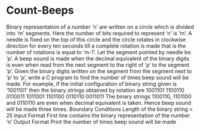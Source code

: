 # Count-Beeps
Binary representation of a number ‘n’ are written on a circle which is divided into ‘m’ segments. Here the number of bits required to represent ‘n’ is ‘m’. A needle is fixed on the top of this circle and the circle rotates in clockwise direction for every ten seconds till a complete rotation is made that is the number of rotations is equal to ‘m-1’. Let the segment pointed by needle be ‘p’. A beep sound is made when the decimal equivalent of the binary digits is even when read from the next segment to the right of ‘p’ to the segment ‘p’. Given the binary digits written on the segment from the segment next to ‘p’ to ‘p’, write a C program to find the number of times beep sound will be made. For example, if the initial configuration of binary string given is ‘1001101’ then the binary strings obtained by rotation are 1001101 1100110 0110011 1011001 1101100 0110110 0011011 The binary strings 1100110, 1101100 and 0110110 are even when decimal equivalent is taken. Hence beep sound will be made three times. Boundary Conditions Length of the binary string &lt; 25 Input Format First line contains the binary representation of the number ‘n’ Output Format Print the number of times beep sound will be made
